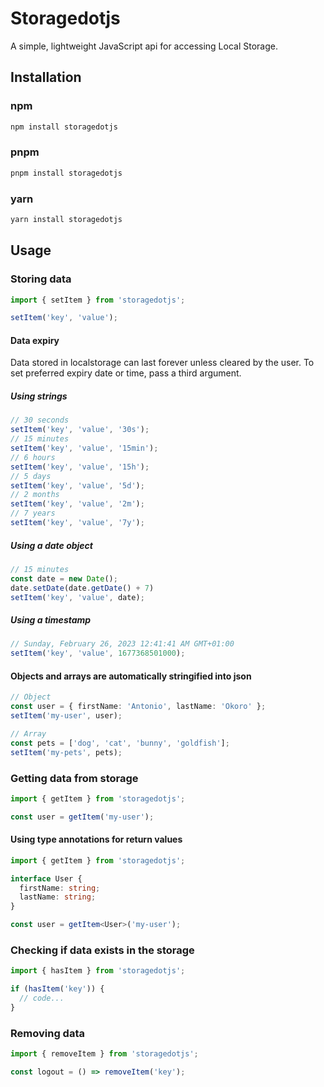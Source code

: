 # Storagedotjs
A simple, lightweight JavaScript api for accessing Local Storage.

## Installation

### npm
```bash
npm install storagedotjs
```

### pnpm
```bash
pnpm install storagedotjs
```

### yarn
```bash
yarn install storagedotjs
```

## Usage
### Storing data
```typescript
import { setItem } from 'storagedotjs';

setItem('key', 'value');
```

#### Data expiry
Data stored in localstorage can last forever unless cleared by the user.
To set preferred expiry date or time, pass a third argument.

##### Using strings
```typescript
// 30 seconds
setItem('key', 'value', '30s');
// 15 minutes
setItem('key', 'value', '15min');
// 6 hours
setItem('key', 'value', '15h');
// 5 days
setItem('key', 'value', '5d');
// 2 months
setItem('key', 'value', '2m');
// 7 years
setItem('key', 'value', '7y');
```

##### Using a date object
```typescript
// 15 minutes
const date = new Date();
date.setDate(date.getDate() + 7)
setItem('key', 'value', date);
```

##### Using a timestamp
```typescript
// Sunday, February 26, 2023 12:41:41 AM GMT+01:00
setItem('key', 'value', 1677368501000);
```

#### Objects and arrays are automatically stringified into json

```typescript
// Object
const user = { firstName: 'Antonio', lastName: 'Okoro' };
setItem('my-user', user);

// Array
const pets = ['dog', 'cat', 'bunny', 'goldfish'];
setItem('my-pets', pets);
```


### Getting data from storage
```typescript
import { getItem } from 'storagedotjs';

const user = getItem('my-user');
```

#### Using type annotations for return values
```typescript
import { getItem } from 'storagedotjs';

interface User {
  firstName: string;
  lastName: string;
}

const user = getItem<User>('my-user');
```

### Checking if data exists in the storage
```typescript
import { hasItem } from 'storagedotjs';

if (hasItem('key')) {
  // code...
}
```

### Removing data
```typescript
import { removeItem } from 'storagedotjs';

const logout = () => removeItem('key');
```
